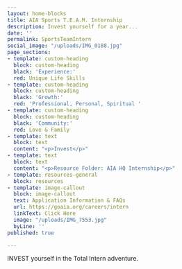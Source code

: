 ```yaml
---
layout: home-blocks
title: AIA Sports T.E.A.M. Internship
description: Invest yourself for a year...
date: ''
permalink: SportsTeamIntern
social_image: "/uploads/IMG_0188.jpg"
page_sections:
- template: custom-heading
  block: custom-heading
  black: 'Experience:'
  red: Unique Life Skills
- template: custom-heading
  block: custom-heading
  black: 'Growth:'
  red: 'Professional, Personal, Spiritual '
- template: custom-heading
  block: custom-heading
  black: 'Community:'
  red: Love & Family
- template: text
  block: text
  content: "<p>Invest</p>"
- template: text
  block: text
  content: "<p>Resource Folder: AIA HQ Internship</p>"
- template: resources-general
  block: resources
- template: image-callout
  block: image-callout
  text: Application Information & FAQs
  url: https://goaia.org/careers/intern
  linkText: Click Here
  image: "/uploads/IMG_7553.jpg"
  byLine: ''
published: true

---
```

INVEST yourself in the Total Intern adventure.